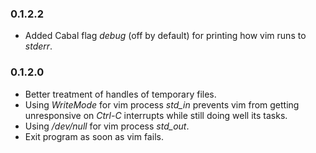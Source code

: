 ### 0.1.2.2

- Added Cabal flag *debug* (off by default) for printing how vim runs to
  *stderr*.

### 0.1.2.0

- Better treatment of handles of temporary files.
- Using *WriteMode* for vim process *std_in* prevents vim from getting
  unresponsive on *Ctrl-C* interrupts while still doing well its tasks.
- Using */dev/null* for vim process *std_out*.
- Exit program as soon as vim fails.

